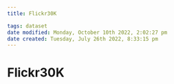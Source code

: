 ```yaml
---
title: Flickr30K

tags: dataset 
date modified: Monday, October 10th 2022, 2:02:27 pm
date created: Tuesday, July 26th 2022, 8:33:15 pm
---
```


# Flickr30K



